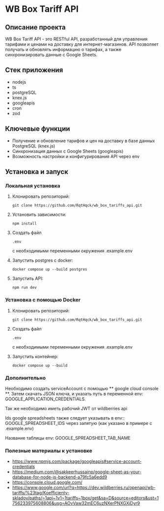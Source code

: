 # **WB Box Tariff API**

## **Описание проекта**

WB Box Tariff API - это RESTful API, разработанный для управления тарифами и ценами на доставку для интернет-магазинов. API позволяет получать и обновлять информацию о тарифах, а также синхронизировать данные с Google Sheets.

## **Стек приложения**

* nodejs
* ts
* postgreSQL
* knex.js
* googleapis
* cron
* zod

## **Ключевые функции**

* Получение и обновление тарифов и цен на доставку в базе данных PostgreSQL (knex.js)
* Синхронизация данных с Google Sheets (googleapis)
* Возможность настройки и конфигурирования API через env

## **Установка и запуск**

### Локальная установка

1. Клонировать репозиторий:

   ```
   git clone https://github.com/RqtHqck/wb_box_tariffs_api.git
   ```
2. Установить зависимости:

   ```
   npm install
   ```
3. Создать файл

   ```
   .env
   ```

   с необходимыми переменными окружения .example.env
4. Запустить postgres с docker:

   ```
   docker compose up --build postgres
   ```
5. Запустить API:

   ```
   npm run dev
   ```

### Установка с помощью Docker

1. Клонировать репозиторий:

   ```
   git clone https://github.com/RqtHqck/wb_box_tariffs_api.git
   ```
2. Создать файл

   ```
   .env
   ```
   с необходимыми переменными окружения .example.env
3. Запустить контейнер:

   ```
   docker compose up --build
   ```


### Дополнительно

Необходимо создать serviceAccount с помощью ** google cloud console **. Затем скачать JSON ключа, и указать путь в переменной env: GOOGLE_APPLICATION_CREDENTIALS.

Так же необходимо иметь рабочий JWT от wildberries api

Ids google spreadsheets также следует указывать в env:: GOOGLE_SPREADSHEET_IDS через запятую (как указано в примере с .example.env)

Название таблицы env: GOOGLE_SPREADSHEET_TAB_NAME


### Полезные материалы к установке

* https://www.npmjs.com/package/googleapis#service-account-credentials
* https://medium.com/@sakkeerhussainp/google-sheet-as-your-database-for-node-js-backend-a79fc5a6edd9
* https://console.cloud.google.com/
* https://www.google.com/url?q=https://dev.wildberries.ru/openapi/wb-tariffs/%23tag/Koefficienty-skladov/paths/~1api~1v1~1tariffs~1box/get&sa=D&source=editors&ust=1756233975608806&usg=AOvVaw32mEC6uzNXerPNXGXiDyr9